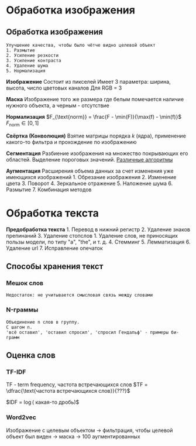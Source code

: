# Обработка изображения
## Обработка изображения
	Улучшение качества, чтобы было чётче видно целевой объект
	1. Размытие
	2. Усиление резкости
	3. Усиление контраста
	4. Удаление шума
	5. Нормализация

**Изображение**
	Состоит из пикселей
	Имеет 3 параметра: ширина, высота, число цветовых каналов
		Для RGB = 3

**Маска**
	Изображение того же размера где белым помечается наличие нужного объекта, а черным - отсутствие

**Нормализация**
	$F_{\text{norm}} = \frac{F - \min(F)}{\max(f) - \min(f)}$
	$F_{\text{norm}} \in \left[0, 1\right]$

**Свёртка (Конволюция)**
	Взятие матрицы порядка $k$ (ядра), применение какого-то фильтра и прохождение по изображению

**Сегментация**
	Разбиение изображения на множество покрывающих его областей.
	Выделение пороговых значений. 
	[Различные алгоритмы](https://habr.com/ru/companies/intel/articles/266347/)

**Аугментация**
	Расширения объема данных за счет изменения уже имеющихся изображений
	1. Обрезание изображения
	2. Изменение цвета
	3. Поворот
	4. Зеркальное отражение
	5. Наложение шума
	6. Размытие
	7. Комбинация методов

# Обработка текста
**Предобработка текста**
	1. Перевод в нижний регистр
	2. Удаление знаков препинаний
	3. Удаление стопслов
		1. Удаление слов, не приносящих пользы модели, по типу "a", "the", и т. д.
	4. Стемминг
	5. Лемматизация
	6. Удаление url
	7. Исправление опечаток

## Способы хранения текст
### Мешок слов
	Недостаток: не учитывается смысловая связь между словами
### N-граммы
	Объединение n слов в группу.
	С шагом n.
	'всё оставил', 'оставил спросил', 'спросил Гендальф' - примеры би-грамм

## Оценка слов
### TF-IDF
TF - term frequency, частота встречающихся слов
$TF = \dfrac{\text{частота встречающихся слов}}{???}$

$IDF = $\log ($ какая-то дробь)$



### Word2vec




Изображение с целевым объектом -> фильтрация, чтобы целевой объект был виден -> маска -> 100 аугментированных